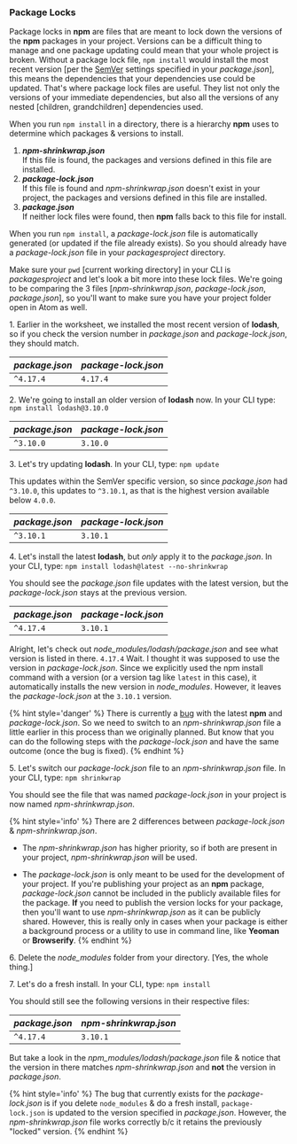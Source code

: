 ### Package Locks

Package locks in **npm** are files that are meant to lock down the versions of the **npm** packages in your project. Versions can be a difficult thing to manage and one package updating could mean that your whole project is broken. Without a package lock file, `npm install` would install the most recent version [per the [SemVer](http://blog.npmjs.org/post/162134793605/why-use-semver) settings specified in your _package.json_], this means the dependencies that your dependencies use could be updated. That's where package lock files are useful. They list not only the versions of your immediate dependencies, but also all the versions of any nested [children, grandchildren] dependencies used.

When you run `npm install` in a directory, there is a hierarchy **npm** uses to determine which packages & versions to install.

  1. **_npm-shrinkwrap.json_**  
  If this file is found, the packages and versions defined in this file are installed.
  2. **_package-lock.json_**  
  If this file is found and _npm-shrinkwrap.json_ doesn't exist in your project, the packages and versions defined in this file are installed.
  3. **_package.json_**  
  If neither lock files were found, then **npm** falls back to this file for install.

When you run `npm install`, a _package-lock.json_ file is automatically generated (or updated if the file already exists). So you should already have a _package-lock.json_ file in your _packagesproject_ directory.

Make sure your `pwd` [current working directory] in your CLI is _packagesproject_ and let's look a bit more into these lock files. We're going to be comparing the 3 files [_npm-shrinkwrap.json_, _package-lock.json_, _package.json_], so you'll want to make sure you have your project folder open in Atom as well.


1\. Earlier in the worksheet, we installed the most recent version of **lodash**, so if you check the version number in _package.json_ and _package-lock.json_, they should match.  

| _package.json_ | _package-lock.json_ |
| --- | --- |
| `^4.17.4` | `4.17.4` |

2\. We're going to install an older version of **lodash** now. In your CLI type: `npm install lodash@3.10.0`  

| _package.json_ | _package-lock.json_ |
| --- | --- |
| `^3.10.0` | `3.10.0` |

3\. Let's try updating **lodash**. In your CLI, type: `npm update`

This updates within the SemVer specific version, so since _package.json_ had `^3.10.0`, this updates to `^3.10.1`, as that is the highest version available below `4.0.0`.

| _package.json_ | _package-lock.json_ |
| --- | --- |
| `^3.10.1` | `3.10.1` |

4\. Let's install the latest **lodash**, but _only_ apply it to the _package.json_. In your CLI, type: `npm install lodash@latest --no-shrinkwrap`

You should see the _package.json_ file updates with the latest version, but the _package-lock.json_ stays at the previous version.

| _package.json_ | _package-lock.json_ |
| --- | --- |
| `^4.17.4` | `3.10.1` |

Alright, let's check out _node_modules/lodash/package.json_ and see what version is listed in there. `4.17.4` Wait. I thought it was supposed to use the version in _package-lock.json_. Since we explicitly used the npm install command with a version (or a version tag like `latest` in this case), it automatically installs the new version in _node_modules_. However, it leaves the _package-lock.json_ at the `3.10.1` version.

{% hint style='danger' %}
There is currently a [bug](https://github.com/npm/npm/issues/18144) with the latest **npm** and _package-lock.json_. So we need to switch to an _npm-shrinkwrap.json_ file a little earlier in this process than we originally planned. But know that you can do the following steps with the _package-lock.json_ and have the same outcome (once the bug is fixed).
{% endhint %}

5\. Let's switch our _package-lock.json_ file to an _npm-shrinkwrap.json_ file. In your CLI, type: `npm shrinkwrap`

You should see the file that was named _package-lock.json_ in your project is now named _npm-shrinkwrap.json_.

{% hint style='info' %}
There are 2 differences between _package-lock.json_ & _npm-shrinkwrap.json_.

* The _npm-shrinkwrap.json_ has higher priority, so if both are present in your project, _npm-shrinkwrap.json_ will be used.

* The _package-lock.json_ is only meant to be used for the development of your project. If you're publishing your project as an **npm** package, _package-lock.json_ cannot be included in the publicly available files for the package. **If** you need to publish the version locks for your package, then you'll want to use _npm-shrinkwrap.json_ as it can be publicly shared. However, this is really only in cases when your package is either a background process or a utility to use in command line, like **Yeoman** or **Browserify**.
{% endhint %}

6\. Delete the _node_modules_ folder from your directory. [Yes, the whole thing.]

7\. Let's do a fresh install. In your CLI, type: `npm install`

You should still see the following versions in their respective files:

| _package.json_ | _npm-shrinkwrap.json_ |
| --- | --- |
| `^4.17.4` | `3.10.1` |

But take a look in the _npm_modules/lodash/package.json_ file & notice that the version in there matches _npm-shrinkwrap.json_ and **not** the version in _package.json_.

{% hint style='info' %}
The bug that currently exists for the _package-lock.json_ is if you delete `node_modules` & do a fresh install, `package-lock.json` is updated to the version specified in _package.json_. However, the _npm-shrinkwrap.json_ file works correctly b/c it retains the previously "locked" version.
{% endhint %}
